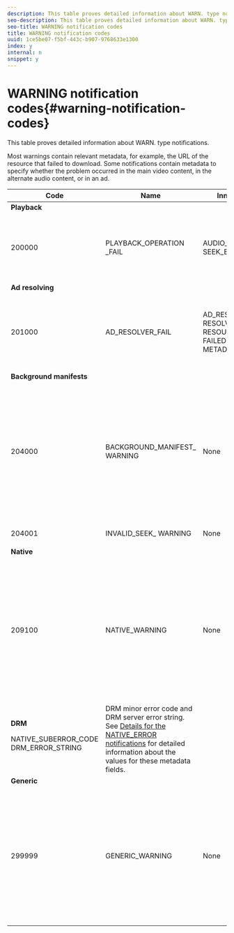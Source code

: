 ```yaml
---
description: This table proves detailed information about WARN. type notifications.
seo-description: This table proves detailed information about WARN. type notifications.
seo-title: WARNING notification codes
title: WARNING notification codes
uuid: 1ce5be07-f5bf-443c-b907-9768633e1300
index: y
internal: n
snippet: y
---
```


# WARNING notification codes{#warning-notification-codes}

This table proves detailed information about WARN. type notifications.

<a id="section_F25366B6703040E3ADA993C113618F01"></a>

Most warnings contain relevant metadata, for example, the URL of the resource that failed to download. Some notifications contain metadata to specify whether the problem occurred in the main video content, in the alternate audio content, or in an ad. 

<table frame="all" colsep="1" rowsep="1" id="table_C24772DF203B4DB2ACE6B475698C4C58"> 
 <thead> 
  <tr rowsep="1"> 
   <th colname="1" class="entry"> Code </th> 
   <th colname="2" class="entry"> Name </th> 
   <th colname="3" class="entry"> InnerNotification </th> 
   <th colname="4" class="entry"> Metadata Keys </th> 
   <th colname="5" class="entry"> Comments </th> 
  </tr> 
 </thead>
 <tbody> 
  <tr rowsep="1"> 
   <td colspan="5"><b>Playback</b> </td> 
  </tr> 
  <tr rowsep="1"> 
   <td colname="1"><span class="codeph"> 200000 </span> </td> 
   <td colname="2"><span class="codeph"> PLAYBACK_OPERATION _FAIL </span> </td> 
   <td colname="3"><span class="codeph"> AUDIO_TRACK_ERROR </span><span class="codeph"> SEEK_ERROR </span> </td> 
   <td colname="4"><span class="codeph"> DESCRIPTION </span> </td> 
   <td colname="5"> <p>A playback-related operation has failed, but playback may continue. </p> </td> 
  </tr> 
  <tr rowsep="1"> 
   <td colspan="5"><b>Ad resolving </b> </td> 
  </tr> 
  <tr rowsep="1"> 
   <td colname="1"><span class="codeph"> 201000 </span> </td> 
   <td colname="2"><span class="codeph"> AD_RESOLVER_FAIL </span> </td> 
   <td colname="3"><span class="codeph"> AD_RESOLVER_ RESOLVE_FAIL </span><span class="codeph"> RESOURCE_PLACEMENT_ FAILED </span><span class="codeph"> AD_RESOLVER_ METADATA_INVALID </span> </td> 
   <td colname="4"> <p>None </p> </td> 
   <td colname="5"> <p>The ad-resolver has failed to resolve/insert the ad content. Playback may continue. </p> </td> 
  </tr> 
  <tr rowsep="1"> 
   <td colspan="5"><b>Background manifests</b> </td> 
  </tr> 
  <tr rowsep="1"> 
   <td colname="1"><span class="codeph"> 204000 </span> </td> 
   <td colname="2"><span class="codeph"> BACKGROUND_MANIFEST_ WARNING</span> </td> 
   <td colname="3"> <p>None </p> </td> 
   <td colname="4"><span class="codeph"> BACKGROUND_MANIFEST_ WARNING_ERROR</span> <span class="codeph"> BACKGROUND_MANIFEST_ WARNING_NAME</span> <span class="codeph"> DESCRIPTION</span> </td> 
   <td colname="5"> <p> Error in background manifest download. Any issue in updating the background manifest is dispatched as a TVSDK warning and does not cause the playback to stop. </p> </td> 
  </tr> 
  <tr rowsep="1"> 
   <td colname="1"><span class="codeph"> 204001 </span> </td> 
   <td colname="2"><span class="codeph"> INVALID_SEEK_ WARNING</span> </td> 
   <td colname="3"> <p>None </p> </td> 
   <td colname="4"><span class="codeph"> DESCRIPTION</span> </td> 
   <td colname="5"> <p> </p> </td> 
  </tr> 
  <tr rowsep="1"> 
   <td colspan="5"><b>Native</b> </td> 
  </tr> 
  <tr rowsep="1"> 
   <td colname="1" morerows="1"><span class="codeph"> 209100 </span> </td> 
   <td colname="2" morerows="1"><span class="codeph"> NATIVE_WARNING </span> </td> 
   <td colname="3" morerows="1"> <p>None </p> </td> 
   <td colname="4"><b>AVE</b> <p><span class="codeph"> NATIVE_ERROR_CODE </span><span class="codeph"> NATIVE_ERROR_NAME </span><span class="codeph"> DESCRIPTION </span> </p> </td> 
   <td colname="5"> <p>The low-level AVE library issued an error. </p> <p>See <a href="http://help.adobe.com/en_US/primetime/psdk/dhls/index.html#PSDKs-concept-Details_for_the_NATIVEERROR_notification" format="html" scope="external"> Details for the NATIVE_ERROR notifications</a> for detailed information about the values for these metadata fields. </p> </td> 
  </tr> 
  <tr rowsep="1"> 
   <td colname="4"><b>DRM</b> <p><span class="codeph"> NATIVE_SUBERROR_CODE</span> <span class="codeph"> DRM_ERROR_STRING</span> </p> </td> 
   <td colname="5">
    <ph>
     DRM minor error code and DRM server error string. See 
     <a href="http://help.adobe.com/en_US/primetime/psdk/dhls/index.html#PSDKs-concept-Details_for_the_NATIVEERROR_notification" format="html" scope="external"> Details for the NATIVE_ERROR notifications</a> for detailed information about the values for these metadata fields.
    </ph> </td> 
  </tr> 
  <tr rowsep="1"> 
   <td colspan="5"><b>Generic</b> </td> 
  </tr> 
  <tr rowsep="0"> 
   <td colname="1"><span class="codeph"> 299999 </span> </td> 
   <td colname="2"><span class="codeph"> GENERIC_WARNING </span> </td> 
   <td colname="3"> <p>None </p> </td> 
   <td colname="4"> <p>None </p> </td> 
   <td colname="5"> <p>Marks a generic warning event. Not actually issued by TVSDK. It's just a marker for the end of the range of numerical codes corresponding to warning events. </p> </td> 
  </tr> 
 </tbody> 
</table>

